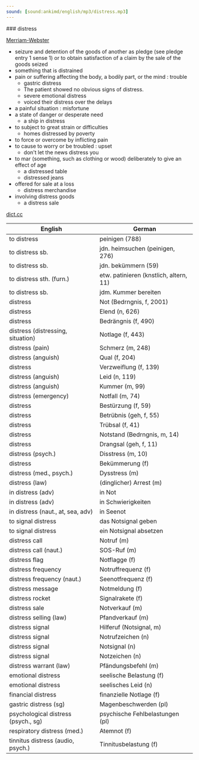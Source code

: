 ```yaml
---
sound: [sound:ankimd/english/mp3/distress.mp3]
---
```


\### distress

[Merriam-Webster](https://www.merriam-webster.com/dictionary/distress)

- seizure and detention of the goods of another as pledge (see pledge entry 1 sense 1) or to obtain satisfaction of a claim by the sale of the goods seized
- something that is distrained
- pain or suffering affecting the body, a bodily part, or the mind : trouble
    - gastric distress
    - The patient showed no obvious signs of distress.
    - severe emotional distress
    - voiced their distress over the delays
- a painful situation : misfortune
- a state of danger or desperate need
    - a ship in distress
- to subject to great strain or difficulties
    - homes distressed by poverty
- to force or overcome by inflicting pain
- to cause to worry or be troubled : upset
    - don't let the news distress you
- to mar (something, such as clothing or wood) deliberately to give an effect of age
    - a distressed table
    - distressed jeans
- offered for sale at a loss
    - distress merchandise
- involving distress goods
    - a distress sale

[dict.cc](https://www.dict.cc/distress)

| English        | German       |
| -------------- | ------------ |
| to distress | peinigen (788) |
| to distress sb. | jdn. heimsuchen (peinigen, 276) |
| to distress sb. | jdn. bekümmern (59) |
| to distress sth. (furn.) | etw. patinieren (knstlich, altern, 11) |
| to distress sb. | jdm. Kummer bereiten |
| distress | Not (Bedrngnis, f, 2001) |
| distress | Elend (n, 626) |
| distress | Bedrängnis (f, 490) |
| distress (distressing, situation) | Notlage (f, 443) |
| distress (pain) | Schmerz (m, 248) |
| distress (anguish) | Qual (f, 204) |
| distress | Verzweiflung (f, 139) |
| distress (anguish) | Leid (n, 119) |
| distress (anguish) | Kummer (m, 99) |
| distress (emergency) | Notfall (m, 74) |
| distress | Bestürzung (f, 59) |
| distress | Betrübnis (geh, f, 55) |
| distress | Trübsal (f, 41) |
| distress | Notstand (Bedrngnis, m, 14) |
| distress | Drangsal (geh, f, 11) |
| distress (psych.) | Disstress (m, 10) |
| distress | Bekümmerung (f) |
| distress (med., psych.) | Dysstress (m) |
| distress (law) | (dinglicher) Arrest (m) |
| in distress (adv) | in Not |
| in distress (adv) | in Schwierigkeiten |
| in distress (naut., at, sea, adv) | in Seenot |
| to signal distress | das Notsignal geben |
| to signal distress | ein Notsignal absetzen |
| distress call | Notruf (m) |
| distress call (naut.) | SOS-Ruf (m) |
| distress flag | Notflagge (f) |
| distress frequency | Notruffrequenz (f) |
| distress frequency (naut.) | Seenotfrequenz (f) |
| distress message | Notmeldung (f) |
| distress rocket | Signalrakete (f) |
| distress sale | Notverkauf (m) |
| distress selling (law) | Pfandverkauf (m) |
| distress signal | Hilferuf (Notsignal, m) |
| distress signal | Notrufzeichen (n) |
| distress signal | Notsignal (n) |
| distress signal | Notzeichen (n) |
| distress warrant (law) | Pfändungsbefehl (m) |
| emotional distress | seelische Belastung (f) |
| emotional distress | seelisches Leid (n) |
| financial distress | finanzielle Notlage (f) |
| gastric distress (sg) | Magenbeschwerden (pl) |
| psychological distress (psych., sg) | psychische Fehlbelastungen (pl) |
| respiratory distress (med.) | Atemnot (f) |
| tinnitus distress (audio, psych.) | Tinnitusbelastung (f) |
